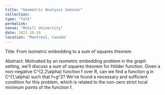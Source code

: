 ```yaml
---
title: "Geometric Analysis Seminar"
collection:
type: "Talk"
permalink:
venue: "McGill University"
date: 2022-10-26
location: "Montreal, Canada"
---
```


Title: From isometric embedding to a sum of squares theorem

Abstract: Motivated by an isometric embedding problem in the graph setting, we'll discuss a sum of squares theorem for Hölder function. Given a non-negative C^{2,2\alpha} function f over R, can we find a function g in C^{1,\alpha} such that f=g^2? We've found a necessary and sufficient condition for this problem, which is related to the non-zero strict local minimum points of the function f.
